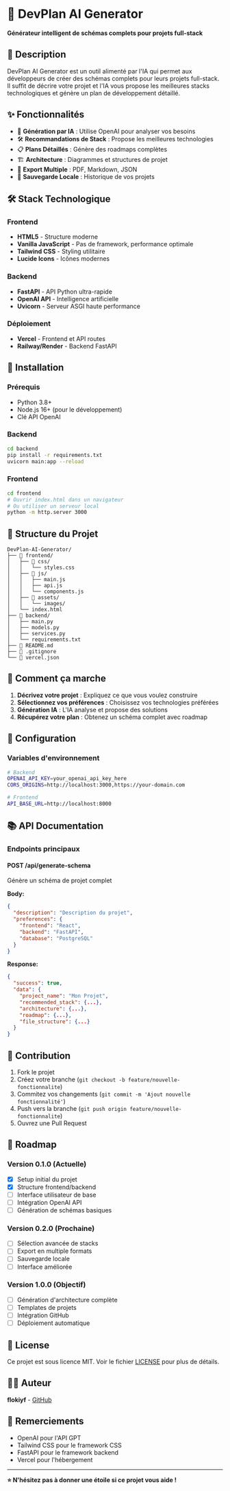# 🚀 DevPlan AI Generator

**Générateur intelligent de schémas complets pour projets full-stack**

## 🎯 Description

DevPlan AI Generator est un outil alimenté par l'IA qui permet aux développeurs de créer des schémas complets pour leurs projets full-stack. Il suffit de décrire votre projet et l'IA vous propose les meilleures stacks technologiques et génère un plan de développement détaillé.

## ✨ Fonctionnalités

- 🤖 **Génération par IA** : Utilise OpenAI pour analyser vos besoins
- 🛠️ **Recommandations de Stack** : Propose les meilleures technologies
- 📋 **Plans Détaillés** : Génère des roadmaps complètes
- 🏗️ **Architecture** : Diagrammes et structures de projet
- 📄 **Export Multiple** : PDF, Markdown, JSON
- 💾 **Sauvegarde Locale** : Historique de vos projets

## 🛠️ Stack Technologique

### Frontend
- **HTML5** - Structure moderne
- **Vanilla JavaScript** - Pas de framework, performance optimale
- **Tailwind CSS** - Styling utilitaire
- **Lucide Icons** - Icônes modernes

### Backend
- **FastAPI** - API Python ultra-rapide
- **OpenAI API** - Intelligence artificielle
- **Uvicorn** - Serveur ASGI haute performance

### Déploiement
- **Vercel** - Frontend et API routes
- **Railway/Render** - Backend FastAPI

## 🚀 Installation

### Prérequis
- Python 3.8+
- Node.js 16+ (pour le développement)
- Clé API OpenAI

### Backend
```bash
cd backend
pip install -r requirements.txt
uvicorn main:app --reload
```

### Frontend
```bash
cd frontend
# Ouvrir index.html dans un navigateur
# Ou utiliser un serveur local
python -m http.server 3000
```

## 📁 Structure du Projet

```
DevPlan-AI-Generator/
├── 📁 frontend/
│   ├── 📁 css/
│   │   └── styles.css
│   ├── 📁 js/
│   │   ├── main.js
│   │   ├── api.js
│   │   └── components.js
│   ├── 📁 assets/
│   │   └── images/
│   └── index.html
├── 📁 backend/
│   ├── main.py
│   ├── models.py
│   ├── services.py
│   └── requirements.txt
├── 📄 README.md
├── 📄 .gitignore
└── 📄 vercel.json
```

## 🎯 Comment ça marche

1. **Décrivez votre projet** : Expliquez ce que vous voulez construire
2. **Sélectionnez vos préférences** : Choisissez vos technologies préférées
3. **Génération IA** : L'IA analyse et propose des solutions
4. **Récupérez votre plan** : Obtenez un schéma complet avec roadmap

## 🔧 Configuration

### Variables d'environnement
```bash
# Backend
OPENAI_API_KEY=your_openai_api_key_here
CORS_ORIGINS=http://localhost:3000,https://your-domain.com

# Frontend
API_BASE_URL=http://localhost:8000
```

## 📚 API Documentation

### Endpoints principaux

#### POST /api/generate-schema
Génère un schéma de projet complet

**Body:**
```json
{
  "description": "Description du projet",
  "preferences": {
    "frontend": "React",
    "backend": "FastAPI",
    "database": "PostgreSQL"
  }
}
```

**Response:**
```json
{
  "success": true,
  "data": {
    "project_name": "Mon Projet",
    "recommended_stack": {...},
    "architecture": {...},
    "roadmap": {...},
    "file_structure": {...}
  }
}
```

## 🤝 Contribution

1. Fork le projet
2. Créez votre branche (`git checkout -b feature/nouvelle-fonctionnalite`)
3. Commitez vos changements (`git commit -m 'Ajout nouvelle fonctionnalité'`)
4. Push vers la branche (`git push origin feature/nouvelle-fonctionnalite`)
5. Ouvrez une Pull Request

## 📝 Roadmap

### Version 0.1.0 (Actuelle)
- [x] Setup initial du projet
- [x] Structure frontend/backend
- [ ] Interface utilisateur de base
- [ ] Intégration OpenAI API
- [ ] Génération de schémas basiques

### Version 0.2.0 (Prochaine)
- [ ] Sélection avancée de stacks
- [ ] Export en multiple formats
- [ ] Sauvegarde locale
- [ ] Interface améliorée

### Version 1.0.0 (Objectif)
- [ ] Génération d'architecture complète
- [ ] Templates de projets
- [ ] Intégration GitHub
- [ ] Déploiement automatique

## 📄 License

Ce projet est sous licence MIT. Voir le fichier [LICENSE](LICENSE) pour plus de détails.

## 👨‍💻 Auteur

**flokiyf** - [GitHub](https://github.com/flokiyf)

## 🙏 Remerciements

- OpenAI pour l'API GPT
- Tailwind CSS pour le framework CSS
- FastAPI pour le framework backend
- Vercel pour l'hébergement

---

**⭐ N'hésitez pas à donner une étoile si ce projet vous aide !** 